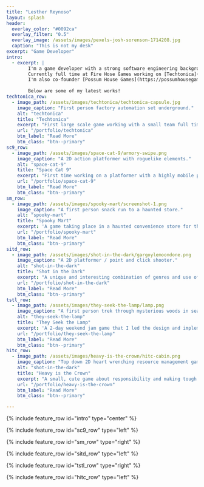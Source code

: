 ```yaml
---
title: "Lesther Reynoso"
layout: splash
header:
  overlay_color: "#0092ca"
  overlay_filter: "0.5"
  overlay_image: /assets/images/pexels-josh-sorenson-1714208.jpg
  caption: "This is not my desk"
excerpt: "Game Developer"
intro: 
  - excerpt: |
        I'm a game developer with a strong software engineering background.
        Currently full time at Fire Hose Games working on [Techtonica](https://store.steampowered.com/app/1457320/Techtonica/) 
        I'm also co-founder [Possum House Games](https://possumhousegames.com/) handling all things logistics. While I've worn many hats as a game dev, my interests and strengths lie primarily in designing and implementing gameplay systems. 
        
        Below are some of my latest works! 
techtonica_row:
  - image_path: /assets/images/techtonica/techtonica-capsule.jpg
    image_caption: "First person factory automation set underground."
    alt: "techtonica"
    title: "Techtonica"
    excerpt: "First large scale game working with a small team full time! I'm a big fan of the factory automation genre so this game is incredible to help develop."
    url: "/portfolio/techtonica"
    btn_label: "Read More"
    btn_class: "btn--primary"
sc9_row:
  - image_path: /assets/images/space-cat-9/armory-swipe.png
    image_caption: "A 2D action platformer with roguelike elements."
    alt: "space-cat-9"
    title: "Space Cat 9"
    excerpt: "First time working on a platformer with a highly mobile player. Can confirm, it's hard to get that feel right. Though I think having the main protagonist be a cat fighting a host of mice in their machines aboard a procedurally generated spaceship kind of makes it better."
    url: "/portfolio/space-cat-9"
    btn_label: "Read More"
    btn_class: "btn--primary"
sm_row:
  - image_path: /assets/images/spooky-mart/screenshot-1.png
    image_caption: "A first person snack run to a haunted store."
    alt: "spooky-mart"
    title: "Spooky Mart"
    excerpt: 'A game taking place in a haunted convenience store for the purpose of exploring the concept of repayable experiences in small spaces. Inspired by the challenges in open world games referred to as "Ubisoft Towers".'
    url: "/portfolio/spooky-mart"
    btn_label: "Read More"
    btn_class: "btn--primary"
sitd_row:
  - image_path: /assets/images/shot-in-the-dark/gargoylemoondone.png
    image_caption: "A 2D platformer / point and click shooter."
    alt: "shot-in-the-dark"
    title: "Shot in the Dark"
    excerpt: "A unique and interesting combination of genres and use of only 3 colors. This game only gets harder with each new level. My first deep dive into the Construct 3 game engine. Found it pretty cool though getting Construct 3 to play nice with Steam was a bit of a hassle. Hope to port this bad boy to Unity someday."
    url: "/portfolio/shot-in-the-dark"
    btn_label: "Read More"
    btn_class: "btn--primary"
tstl_row:
  - image_path: /assets/images/they-seek-the-lamp/lamp.png
    image_caption: "A first person trek through mysterious woods in search for a way out."
    alt: "they-seek-the-lamp"
    title: "They Seek the Lamp"
    excerpt: 'A 2-day weekend jam game that I led the design and implementation of. The team credited me as "Project Dad" in the game. I left them alone for too long on the credits section.'
    url: "/portfolio/they-seek-the-lamp"
    btn_label: "Read More"
    btn_class: "btn--primary"
hitc_row:
  - image_path: /assets/images/heavy-is-the-crown/hitc-cabin.png
    image_caption: "Top down 2D heart wrenching resource management game."
    alt: "shot-in-the-dark"
    title: "Heavy is the Crown"
    excerpt: "A small, cute game about responsibility and making tough choices. You maintain a flock of sheep and decide how you spend your day's earnings. Feed the family, yourself, or buy more sheep. Tough choices."
    url: "/portfolio/heavy-is-the-crown"
    btn_label: "Read More"
    btn_class: "btn--primary"

---
```


{% include feature_row id="intro" type="center" %}

{% include feature_row id="sc9_row" type="left" %}

{% include feature_row id="sm_row" type="right" %}

{% include feature_row id="sitd_row" type="left" %}

{% include feature_row id="tstl_row" type="right" %}

{% include feature_row id="hitc_row" type="left" %}
